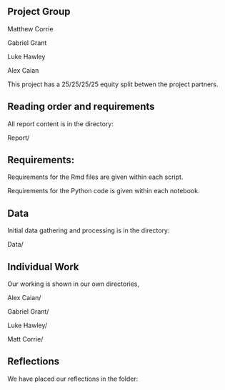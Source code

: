 ## Project Group

Matthew Corrie

Gabriel Grant

Luke Hawley

Alex Caian

This project has a 25/25/25/25 equity split betwen the project partners.

## Reading order and requirements

All report content is in the directory:

Report/

## Requirements:

Requirements for the Rmd files are given within each script.

Requirements for the Python code is given within each notebook.

## Data

Initial data gathering and processing is in the directory:

Data/

## Individual Work

Our working is shown in our own directories,

Alex Caian/

Gabriel Grant/

Luke Hawley/

Matt Corrie/

## Reflections

We have placed our reflections in the folder:
